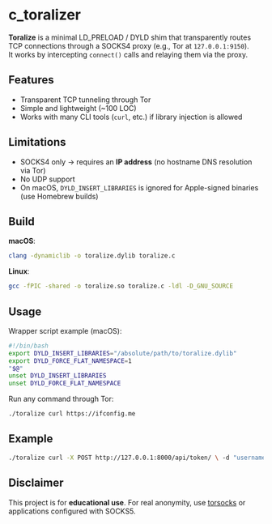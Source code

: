 # c_toralizer

**Toralize** is a minimal LD_PRELOAD / DYLD shim that transparently routes TCP connections through a SOCKS4 proxy (e.g., Tor at `127.0.0.1:9150`).  
It works by intercepting `connect()` calls and relaying them via the proxy.

## Features

- Transparent TCP tunneling through Tor
- Simple and lightweight (~100 LOC)
- Works with many CLI tools (`curl`, etc.) if library injection is allowed

## Limitations

- SOCKS4 only → requires an **IP address** (no hostname DNS resolution via Tor)
- No UDP support
- On macOS, `DYLD_INSERT_LIBRARIES` is ignored for Apple-signed binaries (use Homebrew builds)

## Build

**macOS**:

```bash
clang -dynamiclib -o toralize.dylib toralize.c
```

**Linux**:

```bash
gcc -fPIC -shared -o toralize.so toralize.c -ldl -D_GNU_SOURCE
```

## Usage

Wrapper script example (macOS):

```bash
#!/bin/bash
export DYLD_INSERT_LIBRARIES="/absolute/path/to/toralize.dylib"
export DYLD_FORCE_FLAT_NAMESPACE=1
"$@"
unset DYLD_INSERT_LIBRARIES
unset DYLD_FORCE_FLAT_NAMESPACE
```

Run any command through Tor:

```bash
./toralize curl https://ifconfig.me
```

## Example

```bash
./toralize curl -X POST http://127.0.0.1:8000/api/token/ \ -d "username=yourusername&password=yourpassword"
```

## Disclaimer

This project is for **educational use**. For real anonymity, use [torsocks](https://gitweb.torproject.org/torsocks.git/) or applications configured with SOCKS5.
